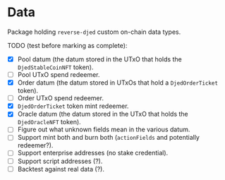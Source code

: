 # Data

Package holding `reverse-djed` custom on-chain data types.

TODO (test before marking as complete):

- [x] Pool datum (the datum stored in the UTxO that holds the `DjedStableCoinNFT` token).
- [ ] Pool UTxO spend redeemer.
- [x] Order datum (the datum stored in UTxOs that hold a `DjedOrderTicket` token).
- [ ] Order UTxO spend redeemer.
- [x] `DjedOrderTicket` token mint redeemer.
- [x] Oracle datum (the datum stored in the UTxO that holds the `DjedOracleNFT` token).
- [ ] Figure out what unknown fields mean in the various datum.
- [ ] Support mint both and burn both (`actionFields` and potentially redeemer?).
- [ ] Support enterprise addresses (no stake credential).
- [ ] Support script addresses (?).
- [ ] Backtest against real data (?).
